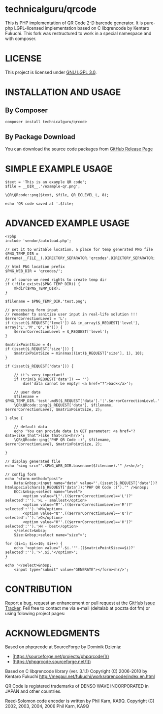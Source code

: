 # technicalguru/qrcode
This is PHP implementation of QR Code 2-D barcode generator. It is pure-php
LGPL-licensed implementation based on C libqrencode by Kentaro Fukuchi.
This fork was restructured to work in a special namespace and with composer.

# LICENSE
This project is licensed under [GNU LGPL 3.0](LICENSE.md).

# INSTALLATION AND USAGE

## By Composer

```
composer install technicalguru/qrcode
```

## By Package Download
You can download the source code packages from [GitHub Release Page](https://github.com/technicalguru/php-qrcode/releases)

# SIMPLE EXAMPLE USAGE

```
$text = 'This is an example QR code';
$file = __DIR__.'/example-qr.png';

\QR\QRcode::png($text, $file, QR_ECLEVEL_L, 8);

echo 'QR code saved at '.$file;

```

# ADVANCED EXAMPLE USAGE

```
<?php
include 'vendor/autoload.php';

// set it to writable location, a place for temp generated PNG file
$PNG_TEMP_DIR = dirname(__FILE__).DIRECTORY_SEPARATOR.'qrcodes'.DIRECTORY_SEPARATOR;

// html PNG location prefix
$PNG_WEB_DIR = 'qrcodes/';

// of course we need rights to create temp dir
if (!file_exists($PNG_TEMP_DIR)) {
    mkdir($PNG_TEMP_DIR);
}

$filename = $PNG_TEMP_DIR.'test.png';

// processing form input
// remember to sanitize user input in real-life solution !!!
$errorCorrectionLevel = 'L';
if (isset($_REQUEST['level']) && in_array($_REQUEST['level'], array('L','M','Q','H'))) {
    $errorCorrectionLevel = $_REQUEST['level'];
}

$matrixPointSize = 4;
if (isset($_REQUEST['size'])) {
    $matrixPointSize = min(max((int)$_REQUEST['size'], 1), 10);
}

if (isset($_REQUEST['data'])) {

    // it's very important!
    if (trim($_REQUEST['data']) == '')
        die('data cannot be empty! <a href="?">back</a>');

    // user data
    $filename = $PNG_TEMP_DIR.'test'.md5($_REQUEST['data'].'|'.$errorCorrectionLevel.'|'.$matrixPointSize).'.png';
    \QR\QRcode::png($_REQUEST['data'], $filename, $errorCorrectionLevel, $matrixPointSize, 2);

} else {

    // default data
    echo 'You can provide data in GET parameter: <a href="?data=like_that">like that</a><hr/>';
    \QR\QRcode::png('PHP QR Code :)', $filename, $errorCorrectionLevel, $matrixPointSize, 2);

}

// display generated file
echo '<img src="'.$PNG_WEB_DIR.basename($filename).'" /><hr/>';

// config form
echo '<form method="post">
    Data:&nbsp;<input name="data" value="'.(isset($_REQUEST['data'])?htmlspecialchars($_REQUEST['data']):'PHP QR Code :)').'" />&nbsp;
    ECC:&nbsp;<select name="level">
        <option value="L"'.(($errorCorrectionLevel=='L')?' selected':'').'>L - smallest</option>
        <option value="M"'.(($errorCorrectionLevel=='M')?' selected':'').'>M</option>
        <option value="Q"'.(($errorCorrectionLevel=='Q')?' selected':'').'>Q</option>
        <option value="H"'.(($errorCorrectionLevel=='H')?' selected':'').'>H - best</option>
    </select>&nbsp;
    Size:&nbsp;<select name="size">';

for ($i=1; $i<=10; $i++) {
    echo '<option value="'.$i.'"'.(($matrixPointSize==$i)?' selected':'').'>'.$i.'</option>';
}

echo '</select>&nbsp;
    <input type="submit" value="GENERATE"></form><hr/>';

```

# CONTRIBUTION
Report a bug, request an enhancement or pull request at the [GitHub Issue Tracker](https://github.com/technicalguru/php-qrcode/issues).
Fell free to contact me via e-mail (deltalab at poczta dot fm) or using
folowing project pages:

# ACKNOWLEDGMENTS

Based on phpqrcode at SourceForge by Dominik Dzienia:

* [https://sourceforge.net/projects/phpqrcode/]()
* [https://phpqrcode.sourceforge.net/]()
  
Based on C libqrencode library (ver. 3.1.1) 
Copyright (C) 2006-2010 by Kentaro Fukuchi
http://megaui.net/fukuchi/works/qrencode/index.en.html

QR Code is registered trademarks of DENSO WAVE INCORPORATED in JAPAN and other
countries.

Reed-Solomon code encoder is written by Phil Karn, KA9Q.
Copyright (C) 2002, 2003, 2004, 2006 Phil Karn, KA9Q
 
